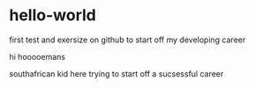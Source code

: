 # hello-world
first test and exersize on github to start off my developing career

hi hooooemans 

southafrican kid here trying to start off a sucsessful career
